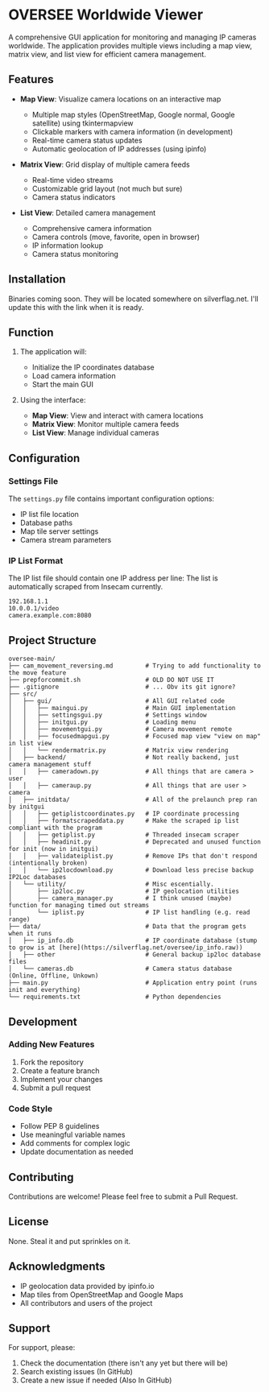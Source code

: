 # OVERSEE Worldwide Viewer

A comprehensive GUI application for monitoring and managing IP cameras worldwide. The application provides multiple views including a map view, matrix view, and list view for efficient camera management.

## Features
- **Map View**: Visualize camera locations on an interactive map
  - Multiple map styles (OpenStreetMap, Google normal, Google satellite) using tkintermapview
  - Clickable markers with camera information (in development)
  - Real-time camera status updates
  - Automatic geolocation of IP addresses (using ipinfo)

- **Matrix View**: Grid display of multiple camera feeds
  - Real-time video streams
  - Customizable grid layout (not much but sure)
  - Camera status indicators

- **List View**: Detailed camera management
  - Comprehensive camera information
  - Camera controls (move, favorite, open in browser)
  - IP information lookup
  - Camera status monitoring

## Installation
Binaries coming soon. They will be located somewhere on silverflag.net. I'll update this with the link when it is ready.

## Function
1. The application will:
   - Initialize the IP coordinates database
   - Load camera information
   - Start the main GUI

2. Using the interface:
   - **Map View**: View and interact with camera locations
   - **Matrix View**: Monitor multiple camera feeds
   - **List View**: Manage individual cameras

## Configuration

### Settings File
The `settings.py` file contains important configuration options:
- IP list file location
- Database paths
- Map tile server settings
- Camera stream parameters

### IP List Format
The IP list file should contain one IP address per line:
The list is automatically scraped from Insecam currently.
```
192.168.1.1
10.0.0.1/video
camera.example.com:8080
```

## Project Structure

```
oversee-main/
├── cam_movement_reversing.md         # Trying to add functionality to the move feature
├── prepforcommit.sh                  # OLD DO NOT USE IT
├── .gitignore                        # ... Obv its git ignore?
├── src/
│   ├── gui/                          # All GUI related code
│   │   ├── maingui.py                # Main GUI implementation
│   │   ├── settingsgui.py            # Settings window
│   │   ├── initgui.py                # Loading menu
│   │   ├── movementgui.py            # Camera movement remote
│   │   ├── focusedmapgui.py          # Focused map view "view on map" in list view
│   │   └── rendermatrix.py           # Matrix view rendering
│   ├── backend/                      # Not really backend, just camera management stuff
│   │   ├── cameradown.py             # All things that are camera > user
│   │   ├── cameraup.py               # All things that are user > camera
│   ├── initdata/                     # All of the prelaunch prep ran by initgui
│   │   ├── getiplistcoordinates.py   # IP coordinate processing
│   │   ├── formatscrapeddata.py      # Make the scraped ip list compliant with the program
│   │   ├── getiplist.py              # Threaded insecam scraper
│   │   ├── headinit.py               # Deprecated and unused function for init (now in initgui)
│   │   ├── validateiplist.py         # Remove IPs that don't respond (intentionally broken)
│   │   └── ip2locdownload.py         # Download less precise backup IP2Loc databases
│   └── utility/                      # Misc escentially.
│       ├── ip2loc.py                 # IP geolocation utilities
│       ├── camera_manager.py         # I think unused (maybe) function for managing timed out streams
│       └── iplist.py                 # IP list handling (e.g. read range)
├── data/                             # Data that the program gets when it runs
│   ├── ip_info.db                    # IP coordinate database (stump to grow is at [here](https://silverflag.net/oversee/ip_info.raw))
│   ├── other                         # General backup ip2loc database files
│   └── cameras.db                    # Camera status database (Online, Offline, Unkown)
├── main.py                           # Application entry point (runs init and everything)
└── requirements.txt                  # Python dependencies
```
## Development

### Adding New Features
1. Fork the repository
2. Create a feature branch
3. Implement your changes
4. Submit a pull request

### Code Style
- Follow PEP 8 guidelines
- Use meaningful variable names
- Add comments for complex logic
- Update documentation as needed

## Contributing
Contributions are welcome! Please feel free to submit a Pull Request.

## License
None. Steal it and put sprinkles on it.

## Acknowledgments
- IP geolocation data provided by ipinfo.io
- Map tiles from OpenStreetMap and Google Maps
- All contributors and users of the project

## Support
For support, please:
1. Check the documentation (there isn't any yet but there will be)
2. Search existing issues (In GitHub)
3. Create a new issue if needed (Also In GitHub)